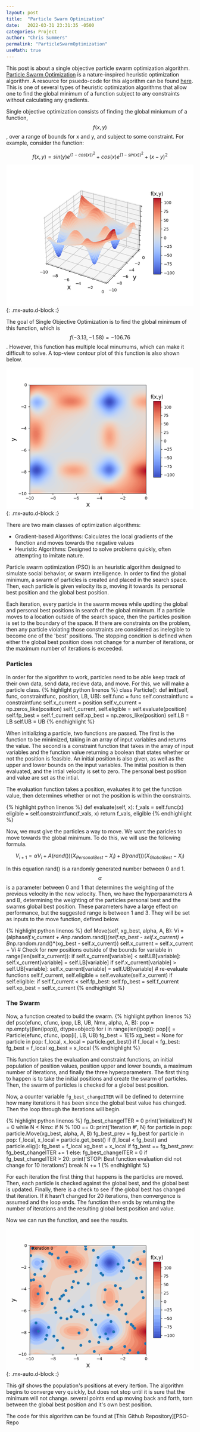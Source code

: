 ```yaml
---
layout: post
title:  "Particle Swarm Optimization"
date:   2022-03-31 23:31:35 -0500
categories: Project
author: "Chris Summers"
permalink: "ParticleSwarmOptimization"
useMath: true
---
```

<script type="text/javascript" async
  src="https://cdn.mathjax.org/mathjax/latest/MathJax.js?config=TeX-MML-AM_CHTML">
</script>
<script src="https://polyfill.io/v3/polyfill.min.js?features=es6"></script>
<script id="MathJax-script" async src="https://cdn.jsdelivr.net/npm/mathjax@3/es5/tex-mml-chtml.js"></script>

This post is about a single objective particle swarm optimization algorithm. 
[Particle Swarm Optimization][Particle-Swarm-Optimization] is a nature-inspired heuristic optimization algorithm. 
A resource for psuedo-code for this algorithm can be found [here][pseudo-code].
This is one of several types of heuristic optimization algorithms that allow one to find the global minimum of a function subject to any constraints without calculating any gradients. 

Single objective optimization consists of finding the global miniumum of a function, $$ f(x, y) $$, over a range of bounds for x and y, and subject to some constraint. 
For example, consider the function:

$$ f(x, y) = sin(y)e^{(1-cos(x))^{2}} + cos(x)e^{(1-sin(x))^{2}} + (x - y)^{2} $$

![Me](/assets/img/pso_surface.png){: .mx-auto.d-block :}

The goal of Single Objective Optimization is to find the global minimum of this function, which is $$ f(-3.13, -1.58) = -106.76 $$.
However, this function has multiple local minumums, which can make it difficult to solve. A top-view contour plot of this function is also shown below.

![Me](/assets/img/pso_contour.png){: .mx-auto.d-block :}

There are two main classes of optimization algorithms:
- Gradient-based Algorithms:  Calculates the local gradients of the function and moves towards the negative values
- Heuristic Algorithms: Designed to solve problems quickly, often attempting to imitate nature.

Particle swarm optimization (PSO) is an heuristic algorithm designed to simulate social behavior, or swarm intelligence.
In order to find the global minimum, a swarm of particles is created and placed in the search space. 
Then, each particle is given velocity its p, moving it towards its personal best position and the global best position.

Each iteration, every particle in the swarm moves while updting the global and personal best positions in search of the global minimum.
If a particle moves to a location outside of the search space, then the particles position is set to the boundary of the space.
If there are constraints on the problem, then any particle violating those constraints are considered as inelegible to become one of the 'best' positions. 
The stopping condition is defined when either the global best position does not change for a number of iterations, or the maximum number of iterations is exceeded. 

### Particles

In order for the algorithm to work, particles need to be able keep track of their own data, send data, recieve data, and move. For this, we will make a particle class.
{% highlight python linenos %}
class Particle():
    def __init__(self, func, constraintfunc, position, LB, UB):
        self.func = func
        self.constraintfunc = constraintfunc
        self.x_current = position
        self.v_current = np.zeros_like(position)
        self.f_current, self.eligible = self.evaluate(position)
        self.fp_best = self.f_current
        self.xp_best = np.zeros_like(position)
        self.LB = LB
        self.UB = UB
{% endhighlight %}

When initializing a particle, two functions are passed. The first is the function to be minimized, taking in an array of input variables and returns the value. 
The second is a constraint function that takes in the array of input variables and the function value returning a boolean that states whether or not the position is feasible.
An initial position is also given, as well as the upper and lower bounds on the input variables. The initial position is then evaluated, and the intial velocity is set to zero.
The personal best position and value are set as the intial. 

The evaluation function takes a position, evaluates it to get the function value, then determines whether or not the position is within the constraints.

{% highlight python linenos %}
    def evaluate(self, x):
        f_vals = self.func(x)
        eligible = self.constraintfunc(f_vals, x)
        return f_vals, eligible
{% endhighlight %}

Now, we must give the particles a way to move. We want the paricles to move towards the global minimum. To do this, we will use the following formula.

$$ V_{i+1} = \alpha V_{i} + A(rand())(X_{Personal Best} - X_{i}) + B(rand())(X_{Global Best} - X_{i}) $$

In this equation rand() is a randomly generated number between 0 and 1. $$ \alpha $$ is a parameter between 0 and 1 that determines the weighting of the previous velocity in the new velocity.
Then, we have the hyperparameters A and B, determining the weighting of the particles personal best and the swarms global best position. 
These parameters have a large effect on performance, but the suggested range is between 1 and 3. They will be set as inputs to the move function, defined below.

{% highlight python linenos %}
    def Move(self, xg_best, alpha, A, B):
        Vi = (alpha*self.v_current
             + A*np.random.rand()*(self.xp_best - self.x_current)
             + B*np.random.rand()*(xg_best - self.x_current))
        self.x_current = self.x_current + Vi
        # Check for new positions outside of the bounds
        for variable in range(len(self.x_current)):
            if self.x_current[variable] < self.LB[variable]:
                self.x_current[variable] = self.LB[variable]
            if self.x_current[variable] > self.UB[variable]:
                self.x_current[variable] = self.UB[variable]
        # re-evaluate functions
        self.f_current, self.eligible = self.evaluate(self.x_current)
        if self.eligible:
            if self.f_current < self.fp_best:
                self.fp_best = self.f_current
                self.xp_best = self.x_current
{% endhighlight %}

### The Swarm

Now, a function created to build the swarm. 
{% highlight python linenos %}
def pso(efunc, cfunc, ipop, LB, UB, Nmx, alpha, A, B):
    pop = np.empty((len(ipop)), dtype=object)
    for i in range(len(ipop)):
        pop[i] = Particle(efunc, cfunc, ipop[i], LB, UB)
    fg_best = 1E15
    xg_best = None
    for particle in pop:
        f_local, x_local = particle.get_best()
        if f_local < fg_best:
            fg_best = f_local
            xg_best = x_local
{% endhighlight %}

This function takes the evaluation and constraint functions, an initial population of position values, position upper and lower bounds, a maximum number of iterations, and finally the three hyperparameters.
The first thing to happen is to take the initial positions and create the swarm of particles. Then, the swarm of particles is checked for a global best position.

Now, a counter variable `fg_best_changeITER` will be defined to determine how many iterations it has been since the global best value has changed. Then the loop through the iterations will begin.

{% highlight python linenos %}
	fg_best_changeITER = 0
    print('initialized')
    N = 0
    while N < Nmx:
        if N % 100 == 0:
            print('Iteration #', N)
        for particle in pop:
            particle.Move(xg_best, alpha, A, B)
        fg_best_prev = fg_best
        for particle in pop:
            f_local, x_local = particle.get_best()
            if (f_local < fg_best) and particle.elig():
                fg_best = f_local
                xg_best = x_local
        if fg_best == fg_best_prev:
            fg_best_changeITER += 1
        else:
            fg_best_changeITER = 0
        if fg_best_changeITER > 20:
            print('STOP: Best function evaluation did not change for 10 iterations')
            break
        N += 1
{% endhighlight %}

For each iteration the first thing that happens is the particles are moved. Then, each particle is checked against the global best, and the global best is updated.
Finally, there is a check to see if the global best has changed that iteration. If it hasn't changed for 20 iterations, then convergence is assumed and the loop ends.
The function then ends by returning the number of iterations and the resulting global best position and value.

Now we can run the function, and see the results.

![Me](/assets/img/swarmsearch.gif){: .mx-auto.d-block :}

This gif shows the population's positions at every itertion. The algorithm begins to converge very quickly, but does not stop until it is sure that the minimum will not change.
several points end up moving back and forth, torn between the global best position and it's own best position.

The code for this algorithm can be found at [This Github Repository][PSO-Repo


[PSO-Repo]: https://github.com/chriss9931/Particle-Swarm-Optimization
[Particle-Swarm-Optimization]: https://en.wikipedia.org/wiki/Particle_swarm_optimization
[pseudo-code]: https://mae.ufl.edu/haftka/stropt/Lectures/PSO_introduction.pdf

